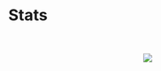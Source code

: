 # Stats

<p align=center>
  <br />
  <br />
  <img src="https://github-readme-stats.vercel.app/api/top-langs/?username=seblessa&layout=compact&theme=tokyonight&langs_count=6" />
  <br />
  <br />
</p>

